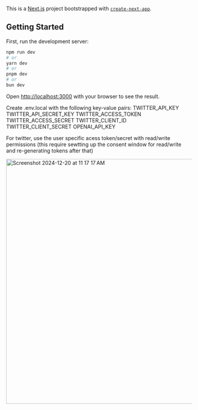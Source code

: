 This is a [Next.js](https://nextjs.org) project bootstrapped with [`create-next-app`](https://nextjs.org/docs/app/api-reference/cli/create-next-app).

## Getting Started

First, run the development server:

```bash
npm run dev
# or
yarn dev
# or
pnpm dev
# or
bun dev
```

Open [http://localhost:3000](http://localhost:3000) with your browser to see the result.

Create .env.local with the following key-value pairs:
TWITTER_API_KEY
TWITTER_API_SECRET_KEY
TWITTER_ACCESS_TOKEN
TWITTER_ACCESS_SECRET
TWITTER_CLIENT_ID
TWITTER_CLIENT_SECRET
OPENAI_API_KEY

For twitter, use the user specific acess token/secret with read/write permissions (this require sewtting up the consent window for read/write and re-generating tokens after that)

<img width="663" alt="Screenshot 2024-12-20 at 11 17 17 AM" src="https://github.com/user-attachments/assets/5c9ca3d2-674b-4173-81a4-045984c54eae" />
